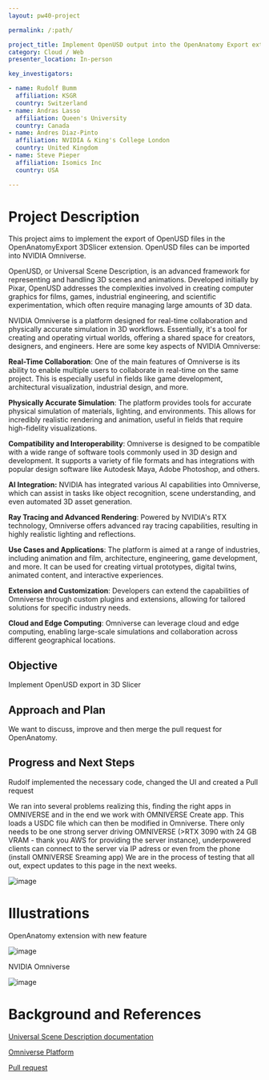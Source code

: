 ```yaml
---
layout: pw40-project

permalink: /:path/

project_title: Implement OpenUSD output into the OpenAnatomy Export extension
category: Cloud / Web
presenter_location: In-person

key_investigators:

- name: Rudolf Bumm
  affiliation: KSGR 
  country: Switzerland
- name: Andras Lasso
  affiliation: Queen's University
  country: Canada
- name: Andres Diaz-Pinto
  affiliation: NVIDIA & King's College London
  country: United Kingdom
- name: Steve Pieper
  affiliation: Isomics Inc
  country: USA

---
```


# Project Description

<!-- Add a short paragraph describing the project. -->

This project aims to implement the export of OpenUSD files in the OpenAnatomyExport 3DSlicer extension.
OpenUSD files can be imported into NVIDIA Omniverse.

OpenUSD, or Universal Scene Description, is an advanced framework for representing and handling 3D scenes and animations. Developed initially by Pixar, OpenUSD addresses the complexities involved in creating computer graphics for films, games, industrial engineering, and scientific experimentation, which often require managing large amounts of 3D data.

NVIDIA Omniverse is a platform designed for real-time collaboration and physically accurate simulation in 3D workflows. Essentially, it's a tool for creating and operating virtual worlds, offering a shared space for creators, designers, and engineers. Here are some key aspects of NVIDIA Omniverse:

**Real-Time Collaboration**: One of the main features of Omniverse is its ability to enable multiple users to collaborate in real-time on the same project. This is especially useful in fields like game development, architectural visualization, industrial design, and more.

**Physically Accurate Simulation**: The platform provides tools for accurate physical simulation of materials, lighting, and environments. This allows for incredibly realistic rendering and animation, useful in fields that require high-fidelity visualizations.

**Compatibility and Interoperability**: Omniverse is designed to be compatible with a wide range of software tools commonly used in 3D design and development. It supports a variety of file formats and has integrations with popular design software like Autodesk Maya, Adobe Photoshop, and others.

**AI Integration:** NVIDIA has integrated various AI capabilities into Omniverse, which can assist in tasks like object recognition, scene understanding, and even automated 3D asset generation.

**Ray Tracing and Advanced Rendering**: Powered by NVIDIA's RTX technology, Omniverse offers advanced ray tracing capabilities, resulting in highly realistic lighting and reflections.

**Use Cases and Applications**: The platform is aimed at a range of industries, including animation and film, architecture, engineering, game development, and more. It can be used for creating virtual prototypes, digital twins, animated content, and interactive experiences.

**Extension and Customization**: Developers can extend the capabilities of Omniverse through custom plugins and extensions, allowing for tailored solutions for specific industry needs.

**Cloud and Edge Computing**: Omniverse can leverage cloud and edge computing, enabling large-scale simulations and collaboration across different geographical locations.

## Objective

<!-- Describe here WHAT you would like to achieve (what you will have as end result). -->

Implement OpenUSD export in 3D Slicer

## Approach and Plan

<!-- Describe here HOW you would like to achieve the objectives stated above. -->

We want to discuss, improve and then merge the pull request for OpenAnatomy.

## Progress and Next Steps

<!-- Update this section as you make progress, describing of what you have ACTUALLY DONE.
     If there are specific steps that you could not complete then you can describe them here, too. -->

Rudolf implemented the necessary code, changed the UI and created a Pull request

We ran into several problems realizing this, finding the right apps in OMNIVERSE and in the end we work with OMNIVERSE Create app. 
This loads a USDC file which can then be modified in Omniverse. 
There only needs to be one strong server driving OMNIVERSE (>RTX 3090 with 24 GB VRAM - thank you AWS for providing the server instance), underpowered clients can connect to the server via IP adress or even from the phone (install OMNIVERSE Sreaming app)
We are in the process of testing that all out, expect updates to this page in the next weeks. 

![image](https://github.com/NA-MIC/ProjectWeek/assets/18140094/864ebdee-da23-43cb-b9fb-5fc9b41f5ae2)


# Illustrations

<!-- Add pictures and links to videos that demonstrate what has been accomplished. -->

OpenAnatomy extension with new feature

![image](https://github.com/NA-MIC/ProjectWeek/assets/18140094/61b24da4-0513-4e29-a499-a75c76542f5a)

NVIDIA Omniverse

![image](https://github.com/NA-MIC/ProjectWeek/assets/18140094/e86951da-fdca-486e-b204-468d2a51c223)

# Background and References

<!-- If you developed any software, include link to the source code repository.
     If possible, also add links to sample data, and to any relevant publications. -->

[Universal Scene Description documentation](https://openusd.org/release/index.html)

[Omniverse Platform](https://www.nvidia.com/en-us/omniverse/)

[Pull request](https://github.com/PerkLab/SlicerOpenAnatomy/pull/19)
